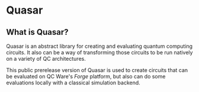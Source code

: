 # Quasar

## What is Quasar?

Quasar is an abstract library for creating and evaluating quantum computing
circuits.  It also can be a way of transforming those circuits to be run
natively on a variety of QC architectures.

This public prerelease version of Quasar is used to create circuits
that can be evaluated on QC Ware's *Forge* platform, but also can do
some evaluations locally with a classical simulation backend.
